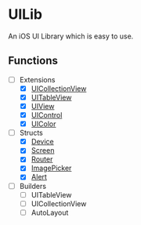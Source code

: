 # UILib

An iOS UI Library which is easy to use.
## Functions
- [ ] Extensions
  - [x] [UICollectionView](https://github.com/LoniQin/ios-ui-lib/blob/master/Sources/UILib/Extensions/UICollectionView%2BExtension.swift)
  - [x] [UITableView](https://github.com/LoniQin/ios-ui-lib/blob/master/Sources/UILib/Extensions/UITableView%2BExtension.swift)
  - [x] [UIView](https://github.com/LoniQin/ios-ui-lib/blob/master/Sources/UILib/Extensions/UIView%2BExtension.swift)
  - [x] [UIControl](https://github.com/LoniQin/ios-ui-lib/blob/master/Sources/UILib/Extensions/UIControl%2BExtension.swift)
  - [x] [UIColor](https://github.com/LoniQin/ios-ui-lib/blob/master/Sources/UILib/Extensions/UIColor%2BExtension.swift)
- [ ] Structs
  - [x] [Device](https://github.com/LoniQin/ios-ui-lib/blob/master/Sources/UILib/Structs/Device.swift)
  - [x] [Screen](https://github.com/LoniQin/ios-ui-lib/blob/master/Sources/UILib/Structs/Screen.swift)
  - [x] [Router](https://github.com/LoniQin/ios-ui-lib/blob/master/Sources/UILib/Structs/Router.swift)
  - [x] [ImagePicker](https://github.com/LoniQin/ios-ui-lib/blob/master/Sources/UILib/Structs/ImagePicker.swift)
  - [x] [Alert](https://github.com/LoniQin/ios-ui-lib/blob/master/Sources/UILib/Structs/Alert.swift)
- [ ] Builders
  - [ ] UITableView
  - [ ] UICollectionView
  - [ ] AutoLayout
